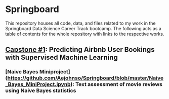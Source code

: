 # Springboard

This repository houses all code, data, and files related to my work in the Springboard Data Science Career Track bootcamp. The following acts as a table of contents for the whole repository with links to the respective works.

## [Capstone #1](https://github.com/Aejohnso/Springboard/tree/master/Capstone%201%20Project): Predicting Airbnb User Bookings with Supervised Machine Learning

### [Naive Bayes Miniproject] (https://github.com/Aejohnso/Springboard/blob/master/Naive_Bayes_MiniProject.ipynb): Text assessment of movie reviews using Naive Bayes statistics
